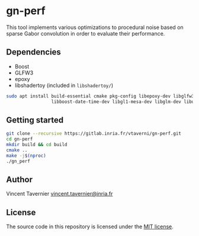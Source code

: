 # gn-perf

This tool implements various optimizations to procedural noise based on sparse Gabor
convolution in order to evaluate their performance.

## Dependencies

* Boost
* GLFW3
* epoxy
* libshadertoy (included in `libshadertoy/`)

```bash
sudo apt install build-essential cmake pkg-config libepoxy-dev libglfw3-dev libboost-filesystem-dev \
                 libboost-date-time-dev libgl1-mesa-dev libglm-dev libunwind-dev
```

## Getting started

```bash
git clone --recursive https://gitlab.inria.fr/vtaverni/gn-perf.git
cd gn-perf
mkdir build && cd build
cmake ..
make -j$(nproc)
./gn_perf
```

## Author

Vincent Tavernier <vincent.tavernier@inria.fr>

## License

The source code in this repository is licensed under the [MIT license](LICENSE).

